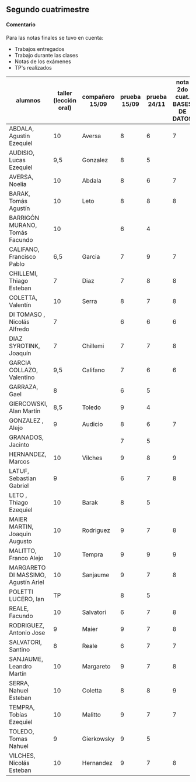 ## Segundo cuatrimestre

#### Comentario
Para las notas finales se tuvo en cuenta:
- Trabajos entregados
- Trabajo durante las clases
- Notas de los exámenes 
- TP's realizados


|  alumnos  | taller (lección oral) | 	compañero 15/09  |	prueba 15/09 |  prueba 24/11  | nota 2do cuat. BASES DE DATOS | nota 2do cuat. TALLER |
|-----------|-----|-------|---------|-----------|----------|-------| 
| ABDALA, Agustin Ezequiel | 10	| Aversa | 8 | 6 | 7 | 9 |
| AUDISIO, Lucas Ezequiel | 9,5 | Gonzalez | 8 | 5 |  | 9 |
| AVERSA, Noelia | 10 |	Abdala | 8 | 6 | 7 | 9 |
| BARAK, Tomás Agustín | 10 | Leto | 8 | 8 | 8 | 10 |
| BARRIGÓN MURANO, Tomás Facundo | 10 |  |	6 | 4 | | 9 |
| CALIFANO, Francisco Pablo	| 6,5 |Garcia |	7 | 9 | 7 | 8 |
| CHILLEMI, Thiago Esteban	| 7 | Diaz | 7 | 8 | 8 | 8 |
| COLETTA, Valentín	| 10 |Serra | 8 | 7 | 8 | 9 |
| DI TOMASO , Nicolás Alfredo | 7 |	| 6	| 6 | 6 | 8 |
| DIAZ SYROTINK, Joaquín | 7 | Chillemi | 7 | 7 | 8 | 9 |
| GARCIA COLLAZO, Valentino  | 9,5|	Califano |	7 | 6 | 6 | 8 |
| GARRAZA, Gael	| 8 | | 6 | 5 | | 9 |
| GIERCOWSKI, Alan Martín	| 8,5 |Toledo |	9 | 4 | | 9 |
| GONZALEZ , Alejo	| 9	| Audicio |	8 | 6 | 7 | 9 | 9 | 9 |
| GRANADOS, Jacinto  | | | 7 | 5 | | |
| HERNANDEZ, Marcos	| 10 | Vilches | 9 | 8 | 9 | 9 |
| LATUF, Sebastian Gabriel	| 9	| | 6 | 7 | 8 | 9 |
| LETO , Thiago Ezequiel | 10 |	Barak |	8 | 5 | | 8 |
| MAIER MARTIN, Joaquin Augusto	 | 10 |	Rodriguez |	9 | 7 | 8 | 10 |
| MALITTO, Franco Alejo	| 10 |	Tempra | 9 | 9 | 9 | 10 |
| MARGARETO DI MASSIMO, Agustín Ariel  | 10	| Sanjaume | 9 | 7 | 8 | 9 |
| POLETTI LUCERO, Ian	|  TP  |  |  8 | 5 |  | 8 |
| REALE, Facundo | 10 |	Salvatori |	6 | 7 | 8 | 9 |
| RODRIGUEZ, Antonio Jose |  9 | Maier | 9 | 7 | 8 | 9 |
| SALVATORI, Santino | 8 | Reale | 6 | 7 | 7 | 9 |
| SANJAUME, Leandro Martín | 10	| Margareto | 9 | 7 | 8 | 9 |
| SERRA, Nahuel Esteban	| 10 | Coletta | 8 | 8 | 9 | 9 |
| TEMPRA, Tobías Ezequiel | 10 | Malitto | 9 | 7 | 7 | 9 |
| TOLEDO, Tomas Nahuel	| 9 | Gierkowsky | 9 | 5 | | 9 |
| VILCHES, Nicolás Esteban | 10	| Hernandez | 9 | 7 | 8 | 9 |





